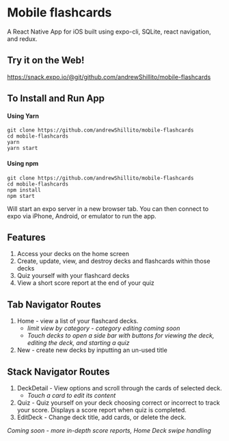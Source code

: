 # Mobile flashcards
A React Native App for iOS built using expo-cli, SQLite, react navigation, and redux.

## Try it on the Web!

https://snack.expo.io/@git/github.com/andrewShillito/mobile-flashcards

## To Install and Run App

#### Using Yarn
```
git clone https://github.com/andrewShillito/mobile-flashcards
cd mobile-flashcards
yarn
yarn start
```

#### Using npm
```
git clone https://github.com/andrewShillito/mobile-flashcards
cd mobile-flashcards
npm install
npm start
```
Will start an expo server in a new browser tab.  You can then connect to expo via iPhone, Android, or emulator to run the app.

## Features

1. Access your decks on the home screen
2. Create, update, view, and destroy decks and flashcards within those decks
3. Quiz yourself with your flashcard decks
4. View a short score report at the end of your quiz

## Tab Navigator Routes

1. Home - view a list of your flashcard decks.
    - *limit view by category - category editing coming soon*
    - *Touch decks to open a side bar with buttons for viewing the deck, editing the deck,
  and starting a quiz*
2. New - create new decks by inputting an un-used title

## Stack Navigator Routes

1. DeckDetail - View options and scroll through the cards of selected deck.
    - *Touch a card to edit its content*
2. Quiz - Quiz yourself on your deck choosing correct or incorrect to track your score. Displays a score report when quiz is completed.
3. EditDeck - Change deck title, add cards, or delete the deck.

*Coming soon - more in-depth score reports, Home Deck swipe handling*
